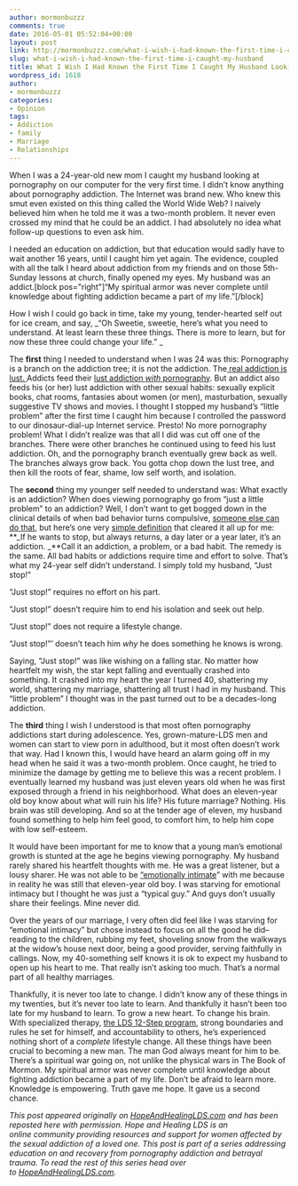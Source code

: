 ```yaml
---
author: mormonbuzzz
comments: true
date: 2016-05-01 05:52:04+00:00
layout: post
link: http://mormonbuzzz.com/what-i-wish-i-had-known-the-first-time-i-caught-my-husband/
slug: what-i-wish-i-had-known-the-first-time-i-caught-my-husband
title: What I Wish I Had Known the First Time I Caught My Husband Looking at Porn
wordpress_id: 1618
author:
- mormonbuzzz
categories:
- Opinion
tags:
- Addiction
- family
- Marriage
- Relationships
---
```





When I was a 24-year-old new mom I caught my husband looking at pornography on our computer for the very first time. I didn’t know anything about pornography addiction. The Internet was brand new. Who knew this smut even existed on this thing called the World Wide Web? I naively believed him when he told me it was a two-month problem. It never even crossed my mind that he could be an addict. I had absolutely no idea what follow-up questions to even ask him.


I needed an education on addiction, but that education would sadly have to wait another 16 years, until I caught him yet again. The evidence, coupled with all the talk I heard about addiction from my friends and on those 5th-Sunday lessons at church, finally opened my eyes. My husband was an addict.[block pos="right"]“My spiritual armor was never complete until knowledge about fighting addiction became a part of my life.”[/block]

How I wish I could go back in time, take my young, tender-hearted self out for ice cream, and say, _“Oh Sweetie, sweetie, here’s what you need to understand. At least learn these three things. There is more to learn, but for now these three could change your life.” _[
](http://www.hopeandhealinglds.com/wp-content/uploads/2016/04/1st-pic.jpg)

The **first** thing I needed to understand when I was 24 was this: Pornography is a branch on the addiction tree; it is not the addiction. The[ real addiction is lust. ](http://rowboatandmarbles.org/quick-reprise-addiction-definition.html) Addicts feed their [lust addiction _with_ pornography](https://www.lds.org/general-conference/2010/04/place-no-more-for-the-enemy-of-my-soul?lang=eng). But an addict also feeds his (or her) lust addiction with other sexual habits: sexually explicit books, chat rooms, fantasies about women (or men), masturbation, sexually suggestive TV shows and movies. I thought I stopped my husband’s “little problem” after the first time I caught him because I controlled the password to our dinosaur-dial-up Internet service. Presto! No more pornography problem! What I didn’t realize was that all I did was cut off one of the branches. There were other branches he continued using to feed his lust addiction. Oh, and the pornography branch eventually grew back as well. The branches always grow back. You gotta chop down the lust tree, and then kill the roots of fear, shame, low self worth, and isolation.

The **second** thing my younger self needed to understand was: What exactly is an addiction? When does viewing pornography go from “just a little problem” to an addiction? Well, I don’t want to get bogged down in the clinical details of when bad behavior turns compulsive, [someone else can do that](http://members.addorecovery.com/blog/post/i-dont-have-a-porn-addiction-because-), but here’s one very [simple definition](http://www.geoffsteurer.com/archives/343) that cleared it all up for me: **_If he wants to stop, but always returns, a day later or a year later, it’s an addiction. _**Call it an addiction, a problem, or a bad habit. The remedy is the same. All bad habits or addictions require time and effort to solve. That’s what my 24-year self didn’t understand. I simply told my husband, “Just stop!"

“Just stop!” requires no effort on his part.

“Just stop!” doesn’t require him to end his isolation and seek out help.

“Just stop!” does not require a lifestyle change.

“Just stop!”’ doesn’t teach him _why_ he does something he knows is wrong.[
](http://www.hopeandhealinglds.com/wp-content/uploads/2016/04/3rd-pic.jpg)

Saying, “Just stop!” was like wishing on a falling star. No matter how heartfelt my wish, the star kept falling and eventually crashed into something. It crashed into my heart the year I turned 40, shattering my world, shattering my marriage, shattering all trust I had in my husband. This “little problem” I thought was in the past turned out to be a decades-long addiction.

The **third** thing I wish I understood is that most often pornography addictions start during adolescence. Yes, grown-mature-LDS men and women can start to view porn in adulthood, but it most often doesn’t work that way. Had I known this, I would have heard an alarm going off in my head when he said it was a two-month problem. Once caught, he tried to minimize the damage by getting me to believe this was a recent problem. I eventually learned my husband was just eleven years old when he was first exposed through a friend in his neighborhood. What does an eleven-year old boy know about what will ruin his life? His future marriage? Nothing. His brain was still developing. And so at the tender age of eleven, my husband found something to help him feel good, to comfort him, to help him cope with low self-esteem.

It would have been important for me to know that a young man’s emotional growth is stunted at the age he begins viewing pornography. My husband rarely shared his heartfelt thoughts with me. He was a great listener, but a lousy sharer. He was not able to be [“emotionally intimate](http://www.fightthenewdrug.org/the-serious-mental-costs-of-watching-porn/)” with me because in reality he was still that eleven-year old boy. I was starving for emotional intimacy but I thought he was just a “typical guy.” And guys don’t usually share their feelings. Mine never did.

Over the years of our marriage, I very often did feel like I was starving for “emotional intimacy” but chose instead to focus on all the good he did–reading to the children, rubbing my feet, shoveling snow from the walkways at the widow’s house next door, being a good provider, serving faithfully in callings. Now, my 40-something self knows it is ok to expect my husband to open up his heart to me. That really isn’t asking too much. That’s a normal part of all healthy marriages.

Thankfully, it is never too late to change. I didn’t know any of these things in my twenties, but it’s never too late to learn. And thankfully it hasn’t been too late for my husband to learn. To grow a new heart. To change his brain. With specialized therapy, [the LDS 12-Step program](https://addictionrecovery.lds.org/?lang=eng), strong boundaries and rules he set for himself, and accountability to others, he’s experienced nothing short of a _complete_ lifestyle change. All these things have been crucial to becoming a new man. The man God always meant for him to be. There’s a spiritual war going on, not unlike the physical wars in The Book of Mormon. My spiritual armor was never complete until knowledge about fighting addiction became a part of my life. Don’t be afraid to learn more. Knowledge is empowering. Truth gave me hope. It gave us a second chance.



_This post appeared originally on [HopeAndHealingLDS.com](http://www.hopeandhealinglds.com/2016/04/22/what-i-wish-i-had-known-the-first-time-i-caught-my-husband-looking-at-porn-hopelds/) and has been reposted here with permission. Hope and Healing LDS is an online community providing resources and support for women affected by the sexual addiction of a loved one. This post is part of a series addressing education on and recovery from pornography addiction and betrayal trauma. To read the rest of this series head over to [HopeAndHealingLDS.com](http://www.hopeandhealinglds.com/2016/04/22/what-i-wish-i-had-known-the-first-time-i-caught-my-husband-looking-at-porn-hopelds/)._
